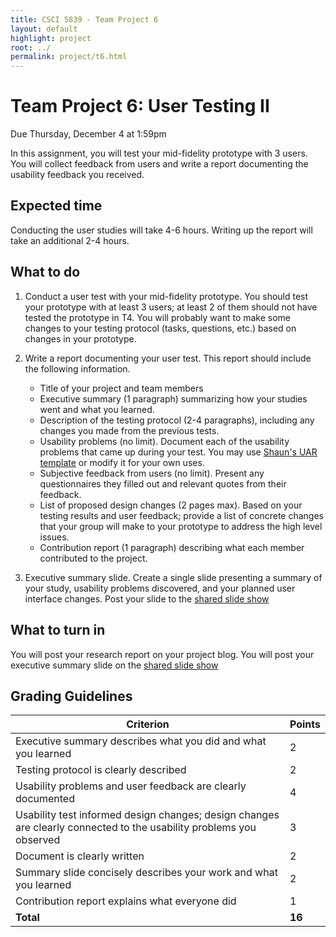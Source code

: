 ```yaml
---
title: CSCI 5839 - Team Project 6
layout: default
highlight: project
root: ../
permalink: project/t6.html
---
```

# Team Project 6: User Testing II

Due Thursday, December 4 at 1:59pm

In this assignment, you will test your mid-fidelity prototype with 3 users. You will collect feedback from users and write a report documenting the usability feedback you received.

## Expected time
Conducting the user studies will take 4-6 hours. Writing up the report will take an additional 2-4 hours.

## What to do
1. Conduct a user test with your mid-fidelity prototype. You should test your prototype with at least 3 users; at least 2 of them should not have tested the prototype in T4. You will probably want to make some changes to your testing protocol (tasks, questions, etc.) based on changes in your prototype.
2. Write a report documenting your user test. This report should include the following information.

	- Title of your project and team members
	- Executive summary (1 paragraph) summarizing how your studies went and what you learned.
	- Description of the testing protocol (2-4 paragraphs), including any changes you made from the previous tests.
	- Usability problems (no limit). Document each of the usability problems that came up during your test. You may use [Shaun's UAR template](../files/uar.docx) or modify it for your own uses.
	- Subjective feedback from users (no limit). Present any questionnaires they filled out and relevant quotes from their feedback.
	- List of proposed design changes (2 pages max). Based on your testing results and user feedback; provide a list of concrete changes that your group will make to your prototype to address the high level issues.
	- Contribution report (1 paragraph) describing what each member contributed to the project.
	
3. Executive summary slide. Create a single slide presenting a summary of your study, usability problems discovered, and your planned user interface changes. Post your slide to the [shared slide show](https://docs.google.com/presentation/d/10EpJK5qGClNhRukqxYxfMLpNebZC1D0bb9KYQelQEm4/edit?usp=sharing)

## What to turn in
You will post your research report on your project blog. You will post your executive summary slide on the [shared slide show](https://docs.google.com/presentation/d/10EpJK5qGClNhRukqxYxfMLpNebZC1D0bb9KYQelQEm4/edit?usp=sharing)

## Grading Guidelines

 | Criterion | Points | 
 | ---------|------- | 
 | Executive summary describes what you did and what you learned | 2 | 
 | Testing protocol is clearly described | 2 | 
 | Usability problems and user feedback are clearly documented | 4 | 
 | Usability test informed design changes; design changes are clearly connected to the usability problems you observed  | 3 | 
 | Document is clearly written | 2 | 
 | Summary slide concisely describes your work and what you learned | 2 |
 | Contribution report explains what everyone did | 1 | 
 | **Total** | **16** | 
